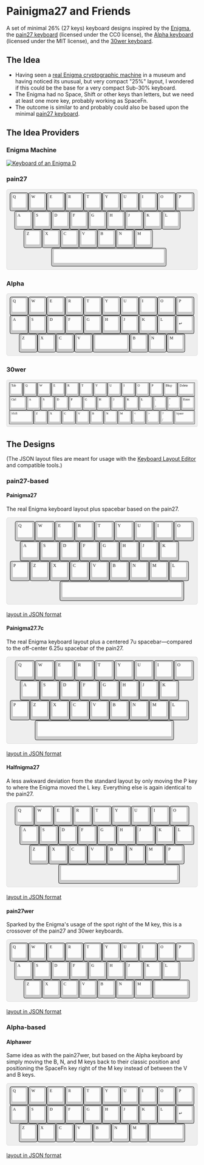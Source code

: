 Painigma27 and Friends
======================

A set of minimal 26% (27 keys) keyboard designs inspired by the
[Enigma](https://en.wikipedia.org/wiki/Enigma_machine), the [pain27
keyboard](https://github.com/uuupah/pain27) (licensed under the CC0
license), the [Alpha keyboard](https://github.com/PyrooL/Alpha)
(licensed under the MIT license), and the [30wer
keyboard](https://www.keebtalk.com/t/gb-30wer-by-8o7wer/3618).

The Idea
--------

* Having seen a [real Enigma cryptographic
  machine](https://commons.wikimedia.org/wiki/File:Commercial_ENIGMA_-_National_Cryptologic_Museum_-_DSC07755.JPG)
  in a museum and having noticed its unusual, but very compact "25%"
  layout, I wondered if this could be the base for a very compact
  Sub-30% keyboard.
* The Enigma had no Space, Shift or other keys than letters, but we
  need at least one more key, probably working as SpaceFn.
* The outcome is similar to and probably could also be based upon the
  minimal [pain27 keyboard](https://github.com/uuupah/pain27).


The Idea Providers
------------------

### Enigma Machine

[![Keyboard of an Enigma D](https://upload.wikimedia.org/wikipedia/commons/thumb/e/e4/Commercial_ENIGMA_-_National_Cryptologic_Museum_-_DSC07755.JPG/800px-Commercial_ENIGMA_-_National_Cryptologic_Museum_-_DSC07755.JPG)](https://commons.wikimedia.org/wiki/File:Commercial_ENIGMA_-_National_Cryptologic_Museum_-_DSC07755.JPG)

### pain27

![pain27 by Jonathan aka uuupah](Images/pain27.png)

### Alpha

![Alpha by Luciano Malavasi aka PyrooL](Images/alpha.png)

### 30wer

![30wer by 8o7wer](Images/30wer.png)


The Designs
-----------

(The JSON layout files are meant for usage with the [Keyboard Layout
Editor](http://www.keyboard-layout-editor.com/) and compatible tools.)

### pain27-based

#### Painigma27

The real Enigma keyboard layout plus spacebar based on the pain27.

![Painigma27](Images/painigma27.png)

[layout in JSON format](Layouts/painigma27.json)

#### Painigma27.7c

The real Enigma keyboard layout plus a centered 7u spacebar—compared
to the off-center 6.25u spacebar of the pain27.

![Painigma27.7c](Images/painigma27-7c.png)

[layout in JSON format](Layouts/painigma27-7c.json)

#### Halfnigma27

A less awkward deviation from the standard layout by only moving the P
key to where the Enigma moved the L key. Everything else is again
identical to the pain27.

![Halfnigma27](Images/halfnigma27.png)

[layout in JSON format](Layouts/halfnigma27.json)

#### pain27wer

Sparked by the Enigma's usage of the spot right of the M key, this is
a crossover of the pain27 and 30wer keyboards.

![pain27wer](Images/pain27wer.png)

[layout in JSON format](Layouts/pain27wer.json)

### Alpha-based

#### Alphawer

Same idea as with the pain27wer, but based on the Alpha keyboard by
simply moving the B, N, and M keys back to their classic position and
positioning the SpaceFn key right of the M key instead of between the
V and B keys.

![Alphawer](Images/alphawer.png)

[layout in JSON format](Layouts/alphawer.json)
